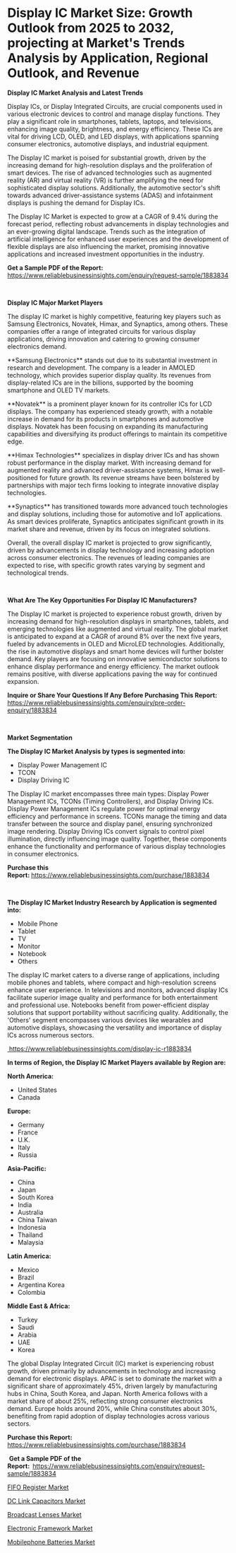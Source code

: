 <p><h1>Display IC Market Size: Growth Outlook from 2025 to 2032, projecting at Market's Trends Analysis by Application, Regional Outlook, and Revenue</h1></p><p><strong>Display IC Market Analysis and Latest Trends</strong></p>
<p><p>Display ICs, or Display Integrated Circuits, are crucial components used in various electronic devices to control and manage display functions. They play a significant role in smartphones, tablets, laptops, and televisions, enhancing image quality, brightness, and energy efficiency. These ICs are vital for driving LCD, OLED, and LED displays, with applications spanning consumer electronics, automotive displays, and industrial equipment.</p><p>The Display IC market is poised for substantial growth, driven by the increasing demand for high-resolution displays and the proliferation of smart devices. The rise of advanced technologies such as augmented reality (AR) and virtual reality (VR) is further amplifying the need for sophisticated display solutions. Additionally, the automotive sector's shift towards advanced driver-assistance systems (ADAS) and infotainment displays is pushing the demand for Display ICs.</p><p>The Display IC Market is expected to grow at a CAGR of 9.4% during the forecast period, reflecting robust advancements in display technologies and an ever-growing digital landscape. Trends such as the integration of artificial intelligence for enhanced user experiences and the development of flexible displays are also influencing the market, promising innovative applications and increased investment opportunities in the industry.</p></p>
<p><strong>Get a Sample PDF of the Report:&nbsp;</strong> <a href="https://www.reliablebusinessinsights.com/enquiry/request-sample/1883834?utm_campaign=1119&utm_medium=2&utm_source=Github&utm_content=ia&utm_term=06042025&utm_id=display-ic">https://www.reliablebusinessinsights.com/enquiry/request-sample/1883834</a></p>
<p>&nbsp;</p>
<p><strong>Display IC Major Market Players</strong></p>
<p><p>The display IC market is highly competitive, featuring key players such as Samsung Electronics, Novatek, Himax, and Synaptics, among others. These companies offer a range of integrated circuits for various display applications, driving innovation and catering to growing consumer electronics demand.</p><p>**Samsung Electronics** stands out due to its substantial investment in research and development. The company is a leader in AMOLED technology, which provides superior display quality. Its revenues from display-related ICs are in the billions, supported by the booming smartphone and OLED TV markets.</p><p>**Novatek** is a prominent player known for its controller ICs for LCD displays. The company has experienced steady growth, with a notable increase in demand for its products in smartphones and automotive displays. Novatek has been focusing on expanding its manufacturing capabilities and diversifying its product offerings to maintain its competitive edge.</p><p>**Himax Technologies** specializes in display driver ICs and has shown robust performance in the display market. With increasing demand for augmented reality and advanced driver-assistance systems, Himax is well-positioned for future growth. Its revenue streams have been bolstered by partnerships with major tech firms looking to integrate innovative display technologies.</p><p>**Synaptics** has transitioned towards more advanced touch technologies and display solutions, including those for automotive and IoT applications. As smart devices proliferate, Synaptics anticipates significant growth in its market share and revenue, driven by its focus on integrated solutions.</p><p>Overall, the overall display IC market is projected to grow significantly, driven by advancements in display technology and increasing adoption across consumer electronics. The revenues of leading companies are expected to rise, with specific growth rates varying by segment and technological trends.</p></p>
<p>&nbsp;</p>
<p><strong>What Are The Key Opportunities For Display IC Manufacturers?</strong></p>
<p><p>The Display IC market is projected to experience robust growth, driven by increasing demand for high-resolution displays in smartphones, tablets, and emerging technologies like augmented and virtual reality. The global market is anticipated to expand at a CAGR of around 8% over the next five years, fueled by advancements in OLED and MicroLED technologies. Additionally, the rise in automotive displays and smart home devices will further bolster demand. Key players are focusing on innovative semiconductor solutions to enhance display performance and energy efficiency. The market outlook remains positive, with diverse applications paving the way for continued expansion.</p></p>
<p><strong>Inquire or Share Your Questions If Any Before Purchasing This Report:</strong> <a href="https://www.reliablebusinessinsights.com/enquiry/pre-order-enquiry/1883834?utm_campaign=1119&utm_medium=2&utm_source=Github&utm_content=ia&utm_term=06042025&utm_id=display-ic">https://www.reliablebusinessinsights.com/enquiry/pre-order-enquiry/1883834</a></p>
<p>&nbsp;</p>
<p><strong>Market Segmentation</strong></p>
<p><strong>The Display IC Market Analysis by types is segmented into:</strong></p>
<p><ul><li>Display Power Management IC</li><li>TCON</li><li>Display Driving IC</li></ul></p>
<p><p>The Display IC market encompasses three main types: Display Power Management ICs, TCONs (Timing Controllers), and Display Driving ICs. Display Power Management ICs regulate power for optimal energy efficiency and performance in screens. TCONs manage the timing and data transfer between the source and display panel, ensuring synchronized image rendering. Display Driving ICs convert signals to control pixel illumination, directly influencing image quality. Together, these components enhance the functionality and performance of various display technologies in consumer electronics.</p></p>
<p><strong>Purchase this Report:&nbsp;</strong><a href="https://www.reliablebusinessinsights.com/purchase/1883834?utm_campaign=1119&utm_medium=2&utm_source=Github&utm_content=ia&utm_term=06042025&utm_id=display-ic">https://www.reliablebusinessinsights.com/purchase/1883834</a></p>
<p>&nbsp;</p>
<p><strong>The Display IC Market Industry Research by Application is segmented into:</strong></p>
<p><ul><li>Mobile Phone</li><li>Tablet</li><li>TV</li><li>Monitor</li><li>Notebook</li><li>Others</li></ul></p>
<p><p>The display IC market caters to a diverse range of applications, including mobile phones and tablets, where compact and high-resolution screens enhance user experience. In televisions and monitors, advanced display ICs facilitate superior image quality and performance for both entertainment and professional use. Notebooks benefit from power-efficient display solutions that support portability without sacrificing quality. Additionally, the 'Others' segment encompasses various devices like wearables and automotive displays, showcasing the versatility and importance of display ICs across numerous sectors.</p></p>
<p><a href="https://www.reliablebusinessinsights.com/display-ic-r1883834?utm_campaign=1119&utm_medium=2&utm_source=Github&utm_content=ia&utm_term=06042025&utm_id=display-ic">&nbsp;https://www.reliablebusinessinsights.com/display-ic-r1883834</a></p>
<p><strong>In terms of Region, the Display IC Market Players available by Region are:</strong></p>
<p>
    <p> <strong> North America: </strong>
        <ul>
            <li>United States</li>
            <li>Canada</li>
        </ul>
        </p> 
    <p> <strong> Europe: </strong>
        <ul>
            <li>Germany</li>
            <li>France</li>
            <li>U.K.</li>
            <li>Italy</li>
            <li>Russia</li>
        </ul>
        </p> 
    <p> <strong> Asia-Pacific: </strong>
        <ul>
            <li>China</li>
            <li>Japan</li>
            <li>South Korea</li>
            <li>India</li>
            <li>Australia</li>
            <li>China Taiwan</li>
            <li>Indonesia</li>
            <li>Thailand</li>
            <li>Malaysia</li>
        </ul>
        </p> 
    <p> <strong> Latin America: </strong>
        <ul>
            <li>Mexico</li>
            <li>Brazil</li>
            <li>Argentina Korea</li>
            <li>Colombia</li>
        </ul>
        </p> 
    <p> <strong> Middle East & Africa: </strong>
        <ul>
            <li>Turkey</li>
            <li>Saudi</li>
            <li>Arabia</li>
            <li>UAE</li>
            <li>Korea</li>
        </ul>
    </p>
    </p>
<p><p>The global Display Integrated Circuit (IC) market is experiencing robust growth, driven primarily by advancements in technology and increasing demand for electronic displays. APAC is set to dominate the market with a significant share of approximately 45%, driven largely by manufacturing hubs in China, South Korea, and Japan. North America follows with a market share of about 25%, reflecting strong consumer electronics demand. Europe holds around 20%, while China constitutes about 30%, benefiting from rapid adoption of display technologies across various sectors.</p></p>
<p><strong>Purchase this Report: </strong><a href="https://www.reliablebusinessinsights.com/purchase/1883834?utm_campaign=1119&utm_medium=2&utm_source=Github&utm_content=ia&utm_term=06042025&utm_id=display-ic">https://www.reliablebusinessinsights.com/purchase/1883834</a></p>
<p>&nbsp;<strong>Get a Sample PDF of the Report:&nbsp;&nbsp;</strong><a href="https://www.reliablebusinessinsights.com/enquiry/request-sample/1883834?utm_campaign=1119&utm_medium=2&utm_source=Github&utm_content=ia&utm_term=06042025&utm_id=display-ic">https://www.reliablebusinessinsights.com/enquiry/request-sample/1883834</a></p>
<p><strong></strong></p>
<p><p><a href="https://github.com/lonanweaseh4/Market-Research-Report-List-1/blob/main/fifo-register-market.md?utm_campaign=1119&utm_medium=2&utm_source=Github&utm_content=ia&utm_term=06042025&utm_id=display-ic">FIFO Register Market</a></p><p><a href="https://github.com/myongfranzcs/Market-Research-Report-List-1/blob/main/dc-link-capacitors-market.md?utm_campaign=1119&utm_medium=2&utm_source=Github&utm_content=ia&utm_term=06042025&utm_id=display-ic">DC Link Capacitors Market</a></p><p><a href="https://github.com/tentandyik/Market-Research-Report-List-1/blob/main/broadcast-lenses-market.md?utm_campaign=1119&utm_medium=2&utm_source=Github&utm_content=ia&utm_term=06042025&utm_id=display-ic">Broadcast Lenses Market</a></p><p><a href="https://github.com/biandnikelrs/Market-Research-Report-List-1/blob/main/electronic-framework-market.md?utm_campaign=1119&utm_medium=2&utm_source=Github&utm_content=ia&utm_term=06042025&utm_id=display-ic">Electronic Framework Market</a></p><p><a href="https://github.com/mismannely/Market-Research-Report-List-1/blob/main/mobilephone-batteries-market.md?utm_campaign=1119&utm_medium=2&utm_source=Github&utm_content=ia&utm_term=06042025&utm_id=display-ic">Mobilephone Batteries Market</a></p></p>